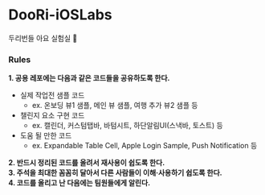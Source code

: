 # DooRi-iOSLabs
두리번들 아요 실험실 

### Rules

**1. 공용 레포에는 다음과 같은 코드들을 공유하도록 한다.**
- 실제 작업전 샘플 코드
  - ex. 온보딩 뷰1 샘플, 메인 뷰 샘플, 여행 추가 뷰2 샘플 등
- 챌린지 요소 구현 코드
  - ex. 캘린더, 커스텀탭바, 바텀시트, 하단알림UI(스낵바, 토스트) 등
- 도움 될 만한 코드
  - ex. Expandable Table Cell, Apple Login Sample, Push Notification 등

**2. 반드시 정리된 코드를 올려서 재사용이 쉽도록 한다.**    
**3. 주석을 최대한 꼼꼼히 달아서 다른 사람들이 이해·사용하기 쉽도록 한다.**  
**4. 코드를 올리고 난 다음에는 팀원들에게 알린다.**

